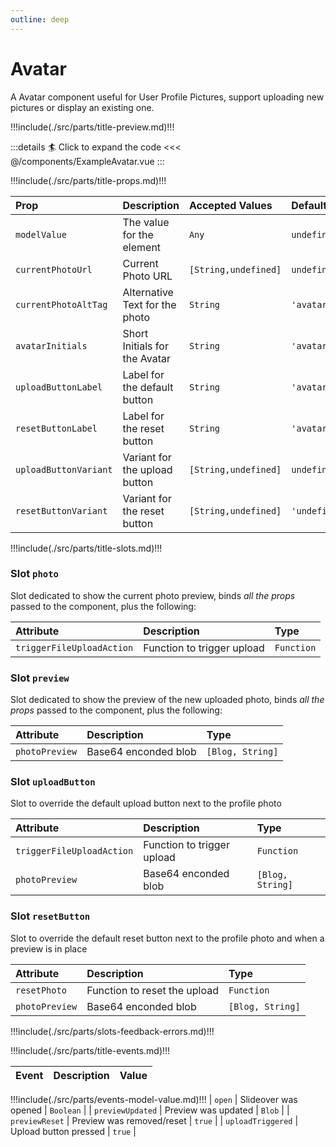 ```yaml
---
outline: deep
---
```


# Avatar

A Avatar component useful for User Profile Pictures, support uploading new pictures or display an existing one.

!!!include(./src/parts/title-preview.md)!!!


<ExampleAvatar />

:::details :surfer: Click to expand the code
<<< @/components/ExampleAvatar.vue
:::

!!!include(./src/parts/title-props.md)!!!

| Prop                  | Description                    | Accepted Values      | Default       |
|:----------------------|:-------------------------------|:---------------------|:--------------|
| `modelValue`          | The value for the element      | `Any`                | `undefined`   |
| `currentPhotoUrl`     | Current Photo URL              | `[String,undefined]` | `undefined`   |
| `currentPhotoAltTag`  | Alternative Text for the photo | `String`             | `'avatar'`    |
| `avatarInitials`      | Short Initials for the Avatar  | `String`             | `'avatar'`    |
| `uploadButtonLabel`   | Label for the default button   | `String`             | `'avatar'`    |
| `resetButtonLabel`    | Label for the reset button     | `String`             | `'avatar'`    |
| `uploadButtonVariant` | Variant for the upload button  | `[String,undefined]` | `undefined`   |
| `resetButtonVariant`  | Variant for the reset button   | `[String,undefined]` | `'undefined'` |

!!!include(./src/parts/title-slots.md)!!!

### Slot `photo`

Slot dedicated to show the current photo preview, binds *all the props* passed to the component, plus the following:

| Attribute                 | Description                | Type       |
|:--------------------------|:---------------------------|:-----------|
| `triggerFileUploadAction` | Function to trigger upload | `Function` |

### Slot `preview`

Slot dedicated to show the preview of the new uploaded photo, binds *all the props* passed to the component, plus the following:

| Attribute      | Description          | Type             |
|:---------------|:---------------------|:-----------------|
| `photoPreview` | Base64 enconded blob | `[Blog, String]` |

### Slot `uploadButton`

Slot to override the default upload button next to the profile photo

| Attribute                 | Description                 | Type             |
|:--------------------------|:----------------------------|:-----------------|
| `triggerFileUploadAction` | Function to trigger upload  | `Function`       |
| `photoPreview`            | Base64 enconded blob        | `[Blog, String]` |


### Slot `resetButton`

Slot to override the default reset button next to the profile photo and when a preview is in place

| Attribute      | Description                  | Type             |
|:---------------|:-----------------------------|:-----------------|
| `resetPhoto`   | Function to reset the upload | `Function`       |
| `photoPreview` | Base64 enconded blob         | `[Blog, String]` |


!!!include(./src/parts/slots-feedback-errors.md)!!!


!!!include(./src/parts/title-events.md)!!!

| Event   | Description             | Value     |
|:--------|:------------------------|:----------|
!!!include(./src/parts/events-model-value.md)!!!
| `open` | Slideover was opened | `Boolean` |
| `previewUpdated` | Preview was updated | `Blob` |
| `previewReset` | Preview was removed/reset | `true` |
| `uploadTriggered` | Upload button pressed | `true` |
